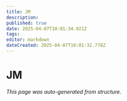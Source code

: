 ```yaml
---
title: JM
description: 
published: true
date: 2025-04-07T10:01:34.921Z
tags: 
editor: markdown
dateCreated: 2025-04-07T10:01:32.778Z
---
```


# JM

*This page was auto-generated from structure.*